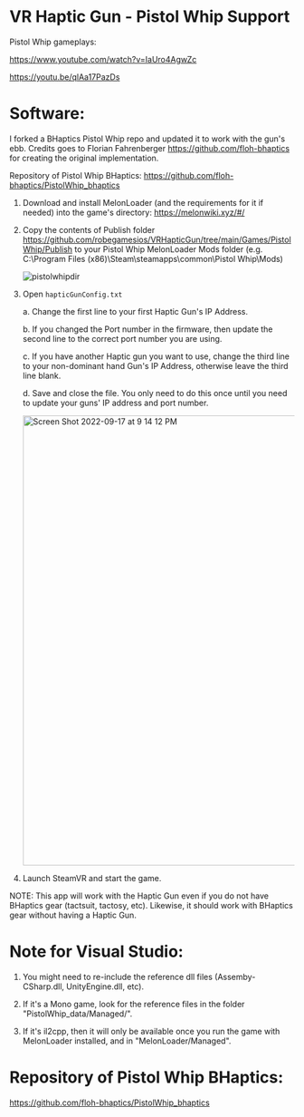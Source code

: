 # VR Haptic Gun - Pistol Whip Support

Pistol Whip gameplays: 

https://www.youtube.com/watch?v=IaUro4AgwZc
    
https://youtu.be/qlAa17PazDs
    
# Software: 
I forked a BHaptics Pistol Whip repo and updated it to work with the gun's ebb. Credits goes to Florian Fahrenberger https://github.com/floh-bhaptics for creating the original implementation.

Repository of Pistol Whip BHaptics: https://github.com/floh-bhaptics/PistolWhip_bhaptics
    
1. Download and install MelonLoader (and the requirements for it if needed) into the game's directory: https://melonwiki.xyz/#/

2. Copy the contents of Publish folder https://github.com/robegamesios/VRHapticGun/tree/main/Games/PistolWhip/Publish to your Pistol Whip MelonLoader Mods folder (e.g. C:\\Program Files (x86)\Steam\steamapps\common\Pistol Whip\Mods)

    ![pistolwhipdir](https://user-images.githubusercontent.com/10041871/190724502-3a9425dd-cd33-4dbf-b886-76562df5ec00.png)

3. Open `hapticGunConfig.txt` 

    a.  Change the first line to your first Haptic Gun's IP Address.

    b. If you changed the Port number in the firmware, then update the second line to the correct port number you are using. 

    c. If you have another Haptic gun you want to use, change the third line to your non-dominant hand Gun's IP Address, otherwise leave the third line blank.

    d. Save and close the file. You only need to do this once until you need to update your guns' IP address and port number.

    <img width="794" alt="Screen Shot 2022-09-17 at 9 14 12 PM" src="https://user-images.githubusercontent.com/10041871/190885509-b65afabf-f80d-4dcb-a586-f0d11f521637.png">

4. Launch SteamVR and start the game.

NOTE: This app will work with the Haptic Gun even if you do not have BHaptics gear (tactsuit, tactosy, etc). Likewise, it should work with BHaptics gear without having a Haptic Gun. 

# Note for Visual Studio:

1. You might need to re-include the reference dll files (Assemby-CSharp.dll, UnityEngine.dll, etc).

2. If it's a Mono game, look for the reference files in the folder "PistolWhip_data/Managed/". 

3. If it's il2cpp, then it will only be available once you run the game with MelonLoader installed, and in "MelonLoader/Managed".

# Repository of Pistol Whip BHaptics:
https://github.com/floh-bhaptics/PistolWhip_bhaptics
